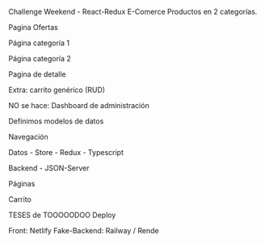 Challenge Weekend - React-Redux
E-Comerce
Productos en 2 categorías.

Pagina Ofertas

Página categoría 1

Página categoría 2

Pagina de detalle

Extra: carrito genérico (RUD)

NO se hace: Dashboard de administración

Definimos modelos de datos

Navegación

Datos - Store - Redux - Typescript

Backend - JSON-Server

Páginas

Carrito

TESES de TOOOOODOO
Deploy

Front: Netlify
Fake-Backend: Railway / Rende
